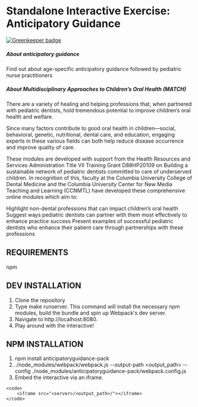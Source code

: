 Standalone Interactive Exercise: Anticipatory Guidance
==========

[![Greenkeeper badge](https://badges.greenkeeper.io/ccnmtl/anticipatoryguidance-pack.svg)](https://greenkeeper.io/)

##### About anticipatory guidance
Find out about age-specific anticipatory guidance followed by pediatric nurse practitioners

##### About Multidisciplinary Approaches to Children’s Oral Health (MATCH)
There are a variety of healing and helping professions that, when partnered with pediatric dentists, hold tremendous potential to improve children’s oral health and welfare.

Since many factors contribute to good oral health in children—social, behavioral, genetic, nutritional, dental care, and education, engaging experts in these various fields can both help reduce disease occurrence and improve quality of care.

These modules are developed with support from the Health Resources and Services Administration Title VII Training Grant D88HP20109 on Building a sustainable network of pediatric dentists committed to care of underserved children. In recognition of this, faculty at the Columbia University College of Dental Medicine and the Columbia University Center for New Media Teaching and Learning (CCNMTL) have developed these comprehensive online modules which aim to:

Highlight non-dental professions that can impact children’s oral health
Suggest ways pediatric dentists can partner with them most effectively to enhance practice success
Present examples of successful pediatric dentists who enhance their patient care through partnerships with these professions

REQUIREMENTS
------------
npm

DEV INSTALLATION
------------
1. Clone the repository
2. Type make runserver. This command will install the necessary npm modules, build the bundle and spin up Webpack's dev server.
3. Navigate to http://localhost:8080.
4. Play around with the interactive!

NPM INSTALLATION
------------
1. npm install anticipatoryguidance-pack
2. ./node_modules/webpack/webpack.js --output-path <output_path> --config ./node_modules/anticipatoryguidance-pack/webpack.config.js
3. Embed the interactive via an iframe.


```
<code>
    <iframe src="<server>/<output_path>/"></iframe>
</code>
```
